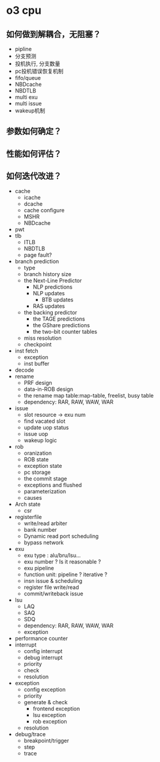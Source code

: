 # o3 cpu   

## 如何做到解耦合，无阻塞？  
  * pipline   
  * 分支预测   
  * 投机执行, 分支数量       
  * pc投机错误恢复机制   
  * fifo/queue   
  * NBDcache   
  * NBDTLB   
  * multi exu     
  * multi issue   
  * wakeup机制   

## 参数如何确定？   

## 性能如何评估？   

## 如何迭代改进？    


- cache   
  * icache   
  * dcache    
  * cache configure   
  * MSHR   
  * NBDcache   
- pwt  
- tlb    
  * ITLB   
  * NBDTLB    
  * page fault?    
- branch prediction    
  * type  
  * branch history size   
  * the Next-Line Predictor   
     * NLP predictions   
     * NLP updates     
        * BTB updates    
	* RAS updates     
  * the backing predictor     
    * the TAGE predictions    
    * the GShare predictions    
    * the two-bit counter tables   
  * miss resolution    
  * checkpoint    
- inst fetch    
  * exception   
  * inst buffer   
- decode   
- rename   
  * PRF design    
  * data-in-ROB design   
  * the rename map table:map-table, freelist, busy table    
  * dependency: RAR, RAW, WAW, WAR   
- issue   
  * slot resource    -> exu num
  * find vacated slot    
  * update uop status    
  * issue uop    
  * wakeup logic    
- rob   
  * oranization     
  * ROB state   
  * exception state   
  * pc storage   
  * the commit stage   
  * exceptions and flushed    
  * parameterization   
  * causes   
- Arch state     
  * csr  
- registerfile   
  * write/read arbiter   
  * bank number   
  * Dynamic read port scheduling    
  * bypass network   
- exu   
  * exu type : alu/bru/lsu...      
  * exu number ? Is it reasonable ?    
  * exu pipeline    
  * function unit: pipeline ? iterative ?   
  * insn issue & scheduling    
  * register file write/read   
  * commit/writeback issue   
- lsu   
  * LAQ   
  * SAQ   
  * SDQ   
  * dependency: RAR, RAW, WAW, WAR   
  * exception   
- performance counter   
- interrupt    
  * config interrupt    
  * debug interrupt   
  * priority   
  * check  
  * resolution    
- exception    
  * config exception   
  * priority   
  * generate & check
     * frontend exception   
     * lsu exception   
     * rob exception   
  * resolution    
- debug/trace   
  * breakpoint/trigger      
  * step   
  * trace   


